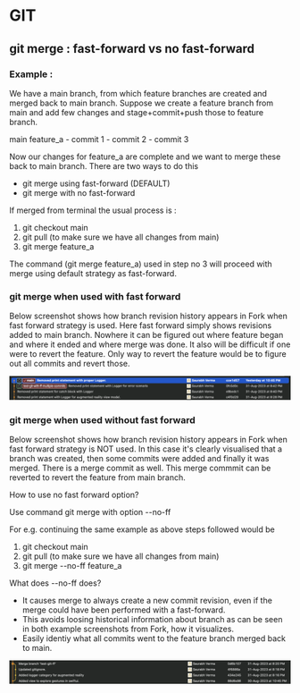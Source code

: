 #  GIT

## git merge : fast-forward vs no fast-forward

### Example :

We have a main branch, from which feature branches are created and merged back to
main branch. Suppose we create a feature branch from main and add few changes and
stage+commit+push those to feature branch.

main
feature_a
    - commit 1
    - commit 2
    - commit 3

Now our changes for feature_a are complete and we want to merge these back to main
branch. There are two ways to do this

- git merge using fast-forward (DEFAULT)
- git merge with no fast-forward

If merged from terminal the usual process is :

1. git checkout main
2. git pull (to make sure we have all changes from main)
3. git merge feature_a

The command (git merge feature_a) used in step no 3 will proceed with merge using
default strategy as fast-forward.

### git merge when used with fast forward

Below screenshot shows how branch revision history appears in Fork when fast forward
strategy is used. Here fast forward simply shows revisions added to main branch.
Nowhere it can be figured out where feature began and where it ended and where merge
was done. It also will be difficult if one were to revert the feature. Only way to
revert the feature would be to figure out all commits and revert those.

![git merge using fast forward](resources/git-merge-fast-forward.png "git merge using fast forward")

### git merge when used without fast forward

Below screenshot shows how branch revision history appears in Fork when fast forward
strategy is NOT used. In this case it's clearly visualised that a branch was created,
then some commits were added and finally it was merged. There is a merge commit as
well. This merge commmit can be reverted to revert the feature from main branch.

How to use no fast forward option?

Use command git merge with option --no-ff

For e.g. continuing the same example as above steps followed would be

1. git checkout main
2. git pull (to make sure we have all changes from main)
3. git merge --no-ff feature_a

What does --no-ff does?

- It causes merge to always create a new commit revision, even if the merge could 
have been performed with a fast-forward.
- This avoids loosing historical information about branch as can be seen in both
example screenshots from Fork, how it visualizes.
- Easily identiy what all commits went to the feature branch merged back to main.

![git merge not using fast forward](resources/git-merge-no-ff.png "git merge not using fast forward")
